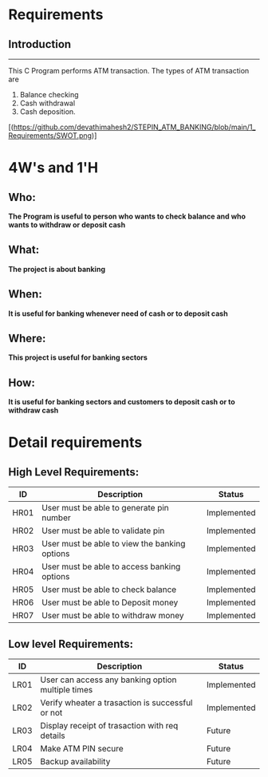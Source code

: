 # Requirements
## Introduction
 ---
  This C Program performs ATM transaction. The types of ATM transaction are
   1) Balance checking
   2) Cash withdrawal
   3) Cash deposition.

[(https://github.com/devathimahesh2/STEPIN_ATM_BANKING/blob/main/1_Requirements/SWOT.png)]
# 4W&#39;s and 1&#39;H

## Who:

**The Program is useful to person who wants to check balance and who wants to withdraw or deposit cash**

## What:

**The project is about banking**

## When:

**It is useful for banking whenever need of cash or to deposit cash**

## Where:

**This project is useful for banking sectors**

## How:

**It is useful for banking sectors and customers to deposit cash or to withdraw cash**

# Detail requirements
## High Level Requirements:

| ID | Description | Status |
| --- | --- | --- |
| HR01 | User must be able to generate pin number | Implemented |
| HR02 | User must be able to validate pin | Implemented |
| HR03 | User must be able to view the banking options | Implemented |
| HR04 | User must be able to access banking options| Implemented |
| HR05 | User must be able to check balance| Implemented |
| HR06 | User must be able to Deposit money| Implemented |
| HR07 | User must be able to withdraw money| Implemented |

##  Low level Requirements:

| ID | Description | Status |
| --- | --- | --- |
| LR01 | User can access any banking option multiple times|Implemented |
| LR02 | Verify wheater a trasaction is successful or not| Implemented |
| LR03 | Display receipt of trasaction with req details | Future|
| LR04 | Make ATM PIN secure | Future |
| LR05 | Backup availability | Future |


